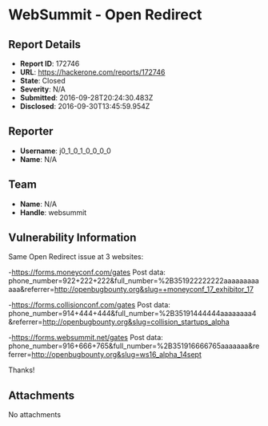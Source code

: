 # WebSummit - Open Redirect 

## Report Details
- **Report ID**: 172746
- **URL**: https://hackerone.com/reports/172746
- **State**: Closed
- **Severity**: N/A
- **Submitted**: 2016-09-28T20:24:30.483Z
- **Disclosed**: 2016-09-30T13:45:59.954Z

## Reporter
- **Username**: j0_1_0_1_0_0_0_0
- **Name**: N/A

## Team
- **Name**: N/A
- **Handle**: websummit

## Vulnerability Information
Same Open Redirect issue at 3 websites:

-https://forms.moneyconf.com/gates
Post data: phone_number=922+222+222&full_number=%2B351922222222aaaaaaaaaaaa&referrer=http://openbugbounty.org&slug=+moneyconf_17_exhibitor_17

-https://forms.collisionconf.com/gates
Post data: phone_number=914+444+444&full_number=%2B35191444444aaaaaaaa4&referrer=http://openbugbounty.org&slug=collision_startups_alpha


-https://forms.websummit.net/gates
Post data: phone_number=916+666+765&full_number=%2B351916666765aaaaaaa&referrer=http://openbugbounty.org&slug=ws16_alpha_14sept

Thanks!

## Attachments
No attachments

